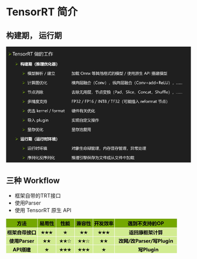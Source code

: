 # TensorRT 简介

## 构建期， 运行期

![trt-intro](images/introduction.png)

## 三种 Workflow

- 框架自带的TRT接口
- 使用Parser
- 使用 TensorRT 原生 API

![compare](images/compare-workflow.png)